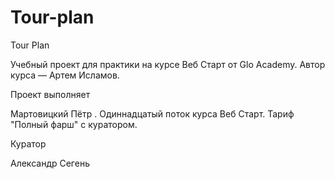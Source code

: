 # Tour-plan

Tour Plan

Учебный проект для практики на курсе Веб Старт от Glo Academy. Автор курса — Артем Исламов.

Проект выполняет

Мартовицкий Пётр . Одиннадцатый поток курса Веб Старт. Тариф "Полный фарш" с куратором.

Куратор

Александр Сегень
